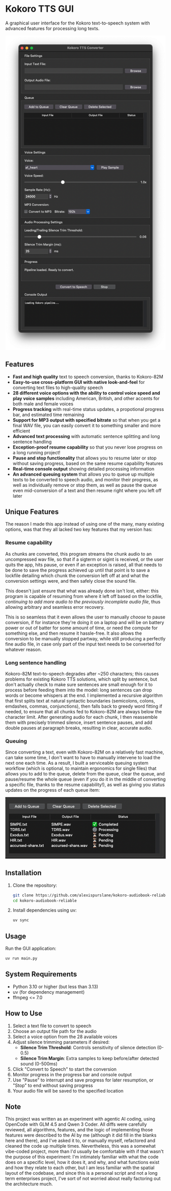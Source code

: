 # Kokoro TTS GUI

A graphical user interface for the Kokoro text-to-speech system with advanced features for processing long texts.

![](./screenshot.png)

## Features

- **Fast and high quality** text to speech conversion, thanks to Kokoro-82M
- **Easy-to-use cross-platform GUI with native look-and-feel** for converting text files to high-quality speech
- **28 different voice options with the ability to control voice speed and play voice samples** including American, British, and other accents for both male and female voices
- **Progress tracking** with real-time status updates, a propotional progress bar, and estimated time remaining
- **Support for MP3 output with specified bitrate** so that when you get a final WAV file, you can easily convert it to something smaller and more efficient
- **Advanced text processing** with automatic sentence splitting and long sentence handling
- **Exception-proof resume capability** so that you never lose progress on a long running project!
- **Pause and stop functionality** that allows you to resume later or stop without saving progress, based on the same resume capability features
- **Real-time console output** showing detailed processing information
- **An advanced queuing system** that allows you to queue up multiple texts to be converted to speech audio, and monitor their progress, as well as individually remove or stop them, as well as pause the queue even mid-conversion of a text and then resume right where you left off later

## Unique Features

The reason I made this app instead of using one of the many, many existing options, was that they all lacked two key features that my version has:

### Resume capability
As chunks are converted, this program streams the chunk audio to an uncompressed wav file, so that if a sigterm or sigint is received, or the user quits the app, hits pause, or even if an exception is raised, all that needs to be done to save the progress achieved up until that point is to save a lockfile detailing which chunk the conversion left off at and what the conversion settings were, and then safely close the sound file. 

This doesn't just ensure that what was already done isn't lost, either: this program is capable of resuming from where it left off based on the lockfile, *continuing to add more audio to the previously incomplete audio file*, thus allowing arbitrary and seamless error recovery.

This is so seamless that it even allows the user to manually *choose* to pause conversion, if for instance they're doing it on a laptop and will be on battery power or out of batter for some amount of time, or need the compute for something else, and then resume it hassle-free. It also allows the conversion to be manually stopped partway, while still producing a perfectly fine audio file, in case only part of the input text needs to be converted for whatever reason.

### Long sentence handling
Kokoro-82M text-to-speech degrades after ~250 characters; this causes problems for existing Kokoro TTS solutions, which split by sentence, but don't actually check to make sure sentences are small enough for it to process before feeding them into the model: long sentences can drop words or become whispers at the end. I implemented a recursive algorithm that first splits text at natural syntactic boundaries (semicolons, colons, emdashes, commas, conjunctions), then falls back to greedy word fitting if needed, to ensure that all chunks fed to Kokoro-82M are always below the character limit. After generating audio for each chunk, I then reassemble them with precisely trimmed silence, insert sentence pauses, and add double pauses at paragraph breaks, resulting in clear, accurate audio.

### Queuing

Since converting a text, even with Kokoro-82M on a relatively fast machine, can take some time, I don't want to have to manually intervene to load the next one each time. As a result, I built a serviceable queuing system workflow (which is optional, to maintain ergonomics for single files) that allows you to add to the queue, delete from the queue, clear the queue, and pause/resume the whole queue (even if you do it in the middle of converting a specific file, thanks to the resume capability!), as well as giving you status updates on the progress of each queue item:

![](./queue_screenshot.png)

## Installation

1. Clone the repository:
   ```bash
   git clone https://github.com/alexispurslane/kokoro-audiobook-reliable.git
   cd kokoro-audiobook-reliable
   ```

2. Install dependencies using uv:
   ```bash
   uv sync
   ```

## Usage

Run the GUI application:
```bash
uv run main.py
```

## System Requirements

- Python 3.10 or higher (but less than 3.13)
- uv (for dependency management)
- ffmpeg <= 7.0

## How to Use

1. Select a text file to convert to speech
2. Choose an output file path for the audio
3. Select a voice option from the 28 available voices
4. Adjust silence trimming parameters if desired:
   - **Silence Trim Threshold**: Controls sensitivity of silence detection (0-0.5)
   - **Silence Trim Margin**: Extra samples to keep before/after detected sound (0-500ms)
5. Click "Convert to Speech" to start the conversion
6. Monitor progress in the progress bar and console output
7. Use "Pause" to interrupt and save progress for later resumption, or "Stop" to end without saving progress
8. Your audio file will be saved to the specified location

## Note

This project was written as an experiment with agentic AI coding, using OpenCode with GLM 4.5 and Qwen 3 Coder. All diffs were carefully reviewed, all algorithms, features, and the logic of implementing those features were described to the AI by me (although it did fill in the blanks here and there), and I've asked it to, or manually myself, refactored and cleaned the code up multiple times. Nevertheless, this was a somewhat vibe-coded project, more than I'd usually be comfortable with if that wasn't the purpose of this experiment: I'm intimately familiar with what the code does on a specific level, how it does it, and why, and what functions exist and how they relate to each other, but I am less familiar with the spatial layout of the codebase, and since this is a personal script and not a long term enterprises project, I've sort of not worried about really factoring out the architecture much.
